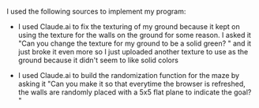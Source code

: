 I used the following sources to implement my program:

* I used Claude.ai to fix the texturing of my ground because it kept on using the texture for the walls on the ground for some reason. I asked it "Can you change the texture for my ground to be a solid green? <insert BlockyWorld.js> <insert World.js>" and it just broke it even more so I just uploaded another texture to use as the ground because it didn't seem to like solid colors

* I used Claude.ai to build the randomization function for the maze by asking it "Can you make it so that everytime the browser is refreshed, the walls are randomly placed with a 5x5 flat plane to indicate the goal? <insert BlockyWorld.js>"